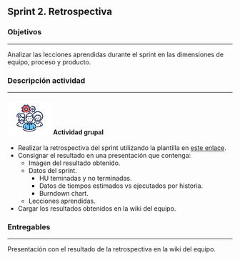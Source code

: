 ## Sprint 2. Retrospectiva

### Objetivos

---

Analizar las lecciones aprendidas durante el sprint en las dimensiones de equipo, proceso y producto.


### Descripción actividad

---

#### ![](./../../../assets/images/grupo.png) Actividad grupal

* Realizar la retrospectiva del sprint utilizando la plantilla en [este enlace](https://miro.com/app/board/o9J_l3_cnqc=/). 
* Consignar el resultado en una presentación que contenga:
  * Imagen del resultado obtenido.
  * Datos del sprint.
    * HU teminadas y no terminadas.
    * Datos de tiempos estimados vs ejecutados por historia.
    * Burndown chart.
  * Lecciones aprendidas.
* Cargar los resultados obtenidos en la wiki del equipo.


### Entregables

---
Presentación con el resultado de la retrospectiva en la wiki del equipo.

